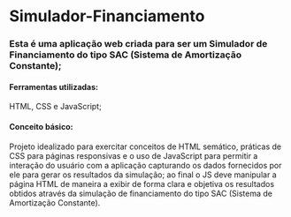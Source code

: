 # Simulador-Financiamento

### Esta é uma aplicação web criada para ser um Simulador de Financiamento do tipo SAC (Sistema de Amortização Constante);

#### Ferramentas utilizadas:
HTML, CSS e JavaScript;

#### Conceito básico:
Projeto idealizado para exercitar conceitos de HTML semático, práticas de CSS para páginas responsivas e o uso de JavaScript para permitir a interação do usuário com a aplicação capturando os dados fornecidos por ele para gerar os resultados da simulação; ao final o JS deve manipular a página HTML de maneira a exibir de forma clara e objetiva os resultados obtidos através da simulação de financiamento do tipo SAC (Sistema de Amortização Constante).